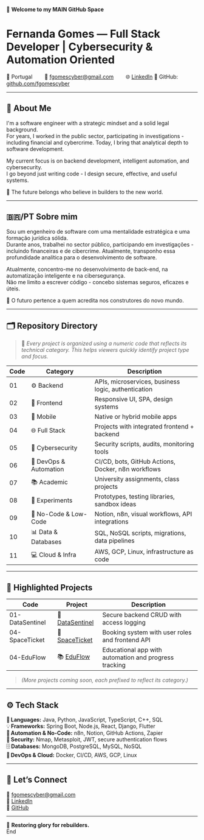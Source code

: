 
📌 **Welcome to my MAIN GitHub Space**
# Fernanda Gomes — Full Stack Developer | Cybersecurity & Automation Oriented

📍 Portugal 
 📧 fgomescyber@gmail.com 
 🌐 [LinkedIn](https://www.linkedin.com/in/fgomescyber)  🔗 GitHub: [github.com/fgomescyber](https://github.com/fgomescyber)

---

## 👋 About Me

I'm a software engineer with a strategic mindset and a solid legal background.  
For years, I worked in the public sector, participating in investigations - including financial and cybercrime. Today, I bring that analytical depth to software development.

My current focus is on backend development, intelligent automation, and cybersecurity.  
I go beyond just writing code - I design secure, effective, and useful systems.

🧠 The future belongs who believe in builders to the new world.

---

## 🇧🇷/PT  Sobre mim

Sou um engenheiro de software com uma mentalidade estratégica e uma formação jurídica sólida.  
Durante anos, trabalhei no sector público, participando em investigações - incluindo financeiras e de cibercrime. Atualmente, transponho essa profundidade analítica para o desenvolvimento de software.

Atualmente, concentro-me no desenvolvimento de back-end, na automatização inteligente e na cibersegurança.  
Não me limito a escrever código - concebo sistemas seguros, eficazes e úteis.

🧠 O futuro pertence a quem acredita nos construtores do novo mundo.

---

## 🗂️ Repository Directory

> 📌 *Every project is organized using a numeric code that reflects its technical category. 
This helps viewers quickly identify project type and focus.*

| Code  | Category              | Description                                               |
|-------|-----------------------|-----------------------------------------------------------|
| 01    | ⚙️ Backend           | APIs, microservices, business logic, authentication       |
| 02    | 🎨 Frontend         | Responsive UI, SPA, design systems                        |
| 03    | 📱 Mobile           | Native or hybrid mobile apps                              |
| 04    | 🌐 Full Stack       | Projects with integrated frontend + backend               |
| 05    | 🔐 Cybersecurity     | Security scripts, audits, monitoring tools                |
| 06    | 🤖 DevOps & Automation | CI/CD, bots, GitHub Actions, Docker, n8n workflows     |
| 07    | 📚 Academic          | University assignments, class projects                    |
| 08    | 🧪 Experiments       | Prototypes, testing libraries, sandbox ideas              |
| 09    | 🧠 No-Code & Low-Code | Notion, n8n, visual workflows, API integrations          |
| 10    | 📊 Data & Databases | SQL, NoSQL scripts, migrations, data pipelines            |
| 11    | 💻 Cloud & Infra     | AWS, GCP, Linux, infrastructure as code                   |

---

## 💼 Highlighted Projects

| Code          | Project         | Description                                             |
|---------------|------------------|---------------------------------------------------------|
| 01-DataSentinel | 🔐 [DataSentinel](https://github.com/fgomescyber/DataSentinel) | Secure backend CRUD with access logging               |
| 04-SpaceTicket  | 🚀 [SpaceTicket](https://github.com/fgomescyber/SpaceTicket)   | Booking system with user roles and frontend API       |
| 04-EduFlow      | 📚 [EduFlow](https://github.com/fgomescyber/EduFlow)           | Educational app with automation and progress tracking |

> *(More projects coming soon, each prefixed to reflect its category.)*

---

## ⚙️ Tech Stack

🧱 **Languages:** Java, Python, JavaScript, TypeScript, C++, SQL  
💡 **Frameworks:** Spring Boot, Node.js, React, Django, Flutter  
🧠 **Automation & No-Code:** n8n, Notion, GitHub Actions, Zapier  
🔐 **Security:** Nmap, Metasploit, JWT, secure authentication flows  
🗄️ **Databases:** MongoDB, PostgreSQL, MySQL, NoSQL  
🚀 **DevOps & Cloud:** Docker, CI/CD, AWS, GCP, Linux

---

## 🤝 Let’s Connect

📧 fgomescyber@gmail.com  
🔗 [LinkedIn](https://linkedin.com/in/fgomescyber)  
🔗 [GitHub](https://github.com/fgomescyber)

---
 
🧠 **Restoring glory for rebuilders.**  
End
